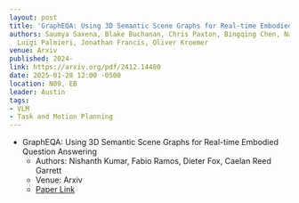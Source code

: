 ```yaml
---
layout: post
title: 'GraphEQA: Using 3D Semantic Scene Graphs for Real-time Embodied Question Answering'
authors: Saumya Saxena, Blake Buchanan, Chris Paxton, Bingqing Chen, Narunas Vaskevicius,
  Luigi Palmieri, Jonathan Francis, Oliver Kroemer
venue: Arxiv
published: 2024-
link: https://arxiv.org/pdf/2412.14480
date: 2025-01-28 12:00 -0500
location: N09, EB
leader: Austin
tags:
- VLM
- Task and Motion Planning
---
```

- GraphEQA: Using 3D Semantic Scene Graphs for Real-time Embodied Question Answering
  - Authors: Nishanth Kumar, Fabio Ramos, Dieter Fox, Caelan Reed Garrett
  - Venue: Arxiv
  - [Paper Link](https://arxiv.org/pdf/2412.14480)
